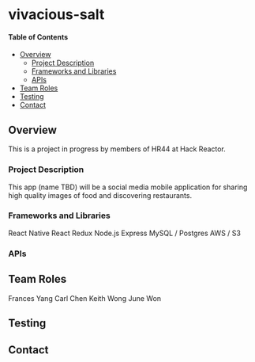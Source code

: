 # vivacious-salt

#### Table of Contents
- [Overview](#overview)
  - [Project Description](#project-description)
  - [Frameworks and Libraries](#frameworks-and-libraries)
  - [APIs](#apis)
- [Team Roles](#team-roles)
- [Testing](#testing)
- [Contact](#contact)

## Overview

This is a project in progress by members of HR44 at Hack Reactor.

### Project Description

This app (name TBD) will be a social media mobile application for sharing high quality images of food and discovering restaurants.

### Frameworks and Libraries

React Native
React Redux
Node.js
Express
MySQL / Postgres
AWS / S3

### APIs

## Team Roles

Frances Yang
Carl Chen
Keith Wong
June Won

## Testing

## Contact